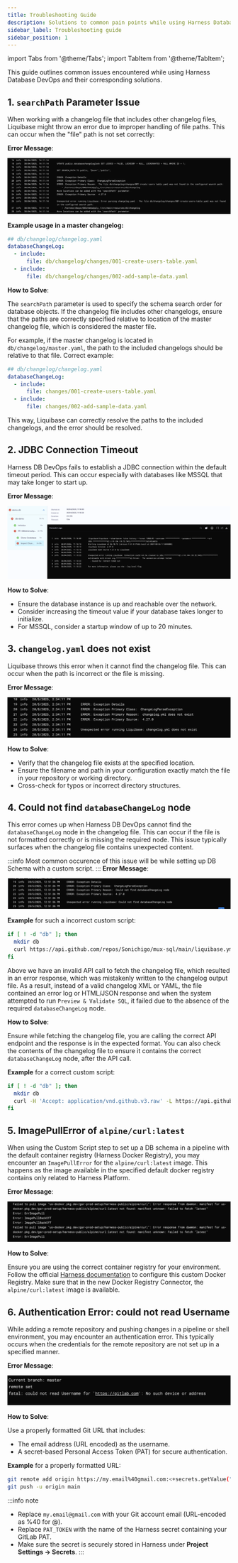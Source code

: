 ```yaml
---
title: Troubleshooting Guide
description: Solutions to common pain points while using Harness Database DevOps.
sidebar_label: Troubleshooting guide
sidebar_position: 1
---
```

import Tabs from '@theme/Tabs';
import TabItem from '@theme/TabItem';

This guide outlines common issues encountered while using Harness Database DevOps and their corresponding solutions.


## 1. `searchPath` Parameter Issue
 
When working with a changelog file that includes other changelog files, Liquibase might throw an error due to improper handling of file paths. This can occur when the "file" path is not set correctly: 

**Error Message**:

![Issue with searchPath](./static/db-devops-issue-search-path.png)

**Example usage in a master changelog:**
```yaml
## db/changelog/changelog.yaml
databaseChangeLog:
  - include:
      file: db/changelog/changes/001-create-users-table.yaml
  - include:
      file: db/changelog/changes/002-add-sample-data.yaml
```

**How to Solve**:

The `searchPath` parameter is used to specify the schema search order for database objects. If the changelog file includes other changelogs, ensure that the paths are correctly specified relative to location of the master changelog file, which is considered the master file. 

For example, if the master changelog is located in `db/changelog/master.yaml`, the path to the included changelogs should be relative to that file. Correct example:

```yaml
## db/changelog/changelog.yaml
databaseChangeLog:
  - include:
      file: changes/001-create-users-table.yaml
  - include:
      file: changes/002-add-sample-data.yaml
```
This way, Liquibase can correctly resolve the paths to the included changelogs, and the error should be resolved.

## 2. JDBC Connection Timeout

Harness DB DevOps fails to establish a JDBC connection within the default timeout period. This can occur especially with databases like MSSQL that may take longer to start up.

**Error Message**:

![Connection TimeOut](./static/db-devops-issue-jdbc.png)

**How to Solve**:

- Ensure the database instance is up and reachable over the network.
- Consider increasing the timeout value if your database takes longer to initialize.
- For MSSQL, consider a startup window of up to 20 minutes.

## 3. `changelog.yaml` does not exist

Liquibase throws this error when it cannot find the changelog file. This can occur when the path is incorrect or the file is missing.

**Error Message**:

![Changelog does not exist](./static/db-devops-no-changelog.png)

**How to Solve**:
- Verify that the changelog file exists at the specified location.
- Ensure the filename and path in your configuration exactly match the file in your repository or working directory.
- Cross-check for typos or incorrect directory structures.

## 4. Could not find `databaseChangeLog` node

This error comes up when Harness DB DevOps cannot find the `databaseChangeLog` node in the changelog file. This can occur if the file is not formatted correctly or is missing the required node. This issue typically surfaces when the changelog file contains unexpected content. 

:::info
Most common occurence of this issue will be while setting up DB Schema with a custom script.
:::
**Error Message**:

![DatabaseChangeLog does not found](./static/db-devops-no-database-changelog.png)

**Example** for such a incorrect custom script:

```sh
if [ ! -d "db" ]; then
  mkdir db
  curl https://api.github.com/repos/Sonichigo/mux-sql/main/liquibase.yml -o db/changelog.yml
fi
```

Above we have an invalid API call to fetch the changelog file, which resulted in an error response, which was mistakenly written to the changelog output file. As a result, instead of a valid changelog XML or YAML, the file contained an error log or HTML/JSON response and when the system attempted to run `Preview & Validate SQL`, it failed due to the absence of the required `databaseChangeLog` node.

**How to Solve**:

Ensure while fetching the changelog file, you are calling the correct API endpoint and the response is in the expected format. You can also check the contents of the changelog file to ensure it contains the correct `databaseChangeLog` node, after the API call. 

**Example** for a correct custom script:
```sh
if [ ! -d "db" ]; then
  mkdir db
  curl -H 'Accept: application/vnd.github.v3.raw' -L https://api.github.com/repos/Sonichigo/mux-sql/contents/liquibase.yml?ref=main -o db/changelog.yml
fi
```

## 5.  ImagePullError of `alpine/curl:latest`

When using the Custom Script step to set up a DB schema in a pipeline with the default container registry (Harness Docker Registry), you may encounter an `ImagePullError` for the `alpine/curl:latest` image. This happens as the image available in the specified default docker registry contains only related to Harness Platform.

**Error Message**:

![ImagePullError](./static/db-devops-imagepull-error.png)

**How to Solve**:

Ensure you are using the correct container registry for your environment. Follow the official [Harness documentation](https://developer.harness.io/docs/platform/connectors/cloud-providers/ref-cloud-providers/docker-registry-connector-settings-reference/) to configure this custom Docker Registry. Make sure that in the new Docker Registry Connector, the `alpine/curl:latest` image is available.

## 6. Authentication Error: could not read Username

While adding a remote repository and pushing changes in a pipeline or shell environment, you may encounter an authentication error. This typically occurs when the credentials for the remote repository are not set up in a specified manner.

**Error Message**:

![Authentication Error](./static/db-devops-authentication-error.png)

**How to Solve**:

Use a properly formatted Git URL that includes:

- The email address (URL encoded) as the username.
- A secret-based Personal Access Token (PAT) for secure authentication.

**Example** for a properly formatted URL:
```sh
git remote add origin https://my.email%40gmail.com:<+secrets.getValue("PAT_TOKEN")>@gitlab.com/Sonichigo/generate-changelog.git
git push -u origin main
```
:::info note
- Replace `my.email@gmail.com` with your Git account email (URL-encoded as %40 for @).
- Replace `PAT_TOKEN` with the name of the Harness secret containing your GitLab PAT.
- Make sure the secret is securely stored in Harness under **Project Settings → Secrets**.
:::